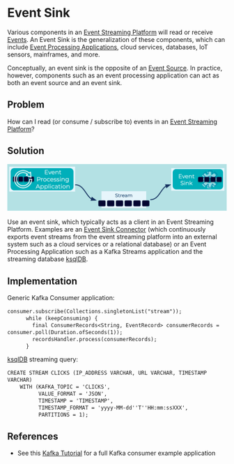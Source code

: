 # Event Sink
Various components in an [Event Streaming Platform](../event-stream/event-streaming-platform.md) will read or receive [Events](../event/event.md). An Event Sink is the generalization of these components, which can include [Event Processing Applications](../event-processing/event-processing-application.md), cloud services, databases, IoT sensors, mainframes, and more.

Conceptually, an event sink is the opposite of an [Event Source](../event-source/event-source.md). In practice, however, components such as an event processing application can act as both an event source and an event sink.

## Problem
How can I read (or consume / subscribe to) events in an [Event Streaming Platform](../event-stream/event-streaming-platform.md)?

## Solution

![event-sink](../img/event-sink.png)

Use an event sink, which typically acts as a client in an Event Streaming Platform. Examples are an [Event Sink Connector](event-sink-connector.md) (which continuously exports event streams from the event streaming platform into an external system such as a cloud services or a relational database) or an Event Processing Application such as a Kafka Streams application and the streaming database [ksqlDB](https://ksqldb.io/).

## Implementation

Generic Kafka Consumer application:
```
consumer.subscribe(Collections.singletonList("stream"));
      while (keepConsuming) { 
        final ConsumerRecords<String, EventRecord> consumerRecords = consumer.poll(Duration.ofSeconds(1));  
        recordsHandler.process(consumerRecords); 
      }
```

[ksqlDB](https://ksqldb.io/) streaming query:
```
CREATE STREAM CLICKS (IP_ADDRESS VARCHAR, URL VARCHAR, TIMESTAMP VARCHAR)
    WITH (KAFKA_TOPIC = 'CLICKS',
          VALUE_FORMAT = 'JSON',
          TIMESTAMP = 'TIMESTAMP',
          TIMESTAMP_FORMAT = 'yyyy-MM-dd''T''HH:mm:ssXXX',
          PARTITIONS = 1);

```

## References
* See this [Kafka Tutorial](https://kafka-tutorials.confluent.io/creating-first-apache-kafka-consumer-application/kafka.html) for a full Kafka consumer example application
